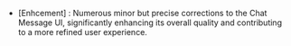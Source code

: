 - [Enhcement] : Numerous minor but precise corrections to the Chat Message UI, significantly enhancing its overall quality and contributing to a more refined user experience.